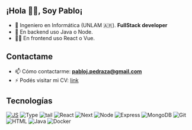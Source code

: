 <!--
**wayaba/wayaba** is a ✨ _special_ ✨ repository because its `README.md` (this file) appears on your GitHub profile.

Here are some ideas to get you started:

- 🔭 I’m currently working on ...
- 🌱 I’m currently learning ...
- 👯 I’m looking to collaborate on ...
- 🤔 I’m looking for help with ...
- 💬 Ask me about ...
- 📫 How to reach me: ...
- 😄 Pronouns: ...
- ⚡ Fun fact: ...
-->


## ¡Hola 👋🏽, Soy Pablo¡

- 📖 Ingeniero en Informática (UNLAM 🇦🇷). **FullStack developer**
- 🔭 En backend uso Java o Node.
- 👨‍💻 En frontend uso React o Vue.


## Contactame

- 📫 Cómo contactarme: **pabloj.pedraza@gmail.com**
- ⚡ Podés visitar mi CV: [link](https://cv-pedraza.vercel.app/)


## Tecnologías

<!-- Iconos sacados de: https://github.com/hendrasob/badges/blob/master/README.md y https://github.com/alexandresanlim/Badges4-README.md-Profile -->
[![JS](https://img.shields.io/badge/JavaScript-F7DF1E?style=for-the-badge&logo=javascript&logoColor=black)](https://es.wikipedia.org/wiki/JavaScript)
![Type](https://img.shields.io/badge/TypeScript-007ACC?style=for-the-badge&logo=typescript&logoColor=white)
![tail](https://img.shields.io/badge/Tailwind_CSS-38B2AC?style=for-the-badge&logo=tailwind-css&logoColor=white)
![React](https://img.shields.io/badge/React-20232A?style=for-the-badge&logo=react&logoColor=61DAFB)
![Next](https://img.shields.io/badge/next.js-000000?style=for-the-badge&logo=nextdotjs&logoColor=white)
![Node](https://img.shields.io/badge/Node.js-339933?style=for-the-badge&logo=nodedotjs&logoColor=white)
![Express](https://img.shields.io/badge/Express.js-000000?style=for-the-badge&logo=express&logoColor=white)
![MongoDB](https://img.shields.io/badge/MongoDB-4EA94B?style=for-the-badge&logo=mongodb&logoColor=white)
![Git](https://img.shields.io/badge/GIT-E44C30?style=for-the-badge&logo=git&logoColor=white)
![HTML](https://img.shields.io/badge/HTML5-E34F26?style=for-the-badge&logo=html5&logoColor=white)
![Java](https://img.shields.io/badge/Java-20232A?style=for-the-badge&logo=coffeescript&logoColor=white) 
![Docker](https://img.shields.io/badge/Docker-blue?style=for-the-badge&logo=docker&logoColor=white)

